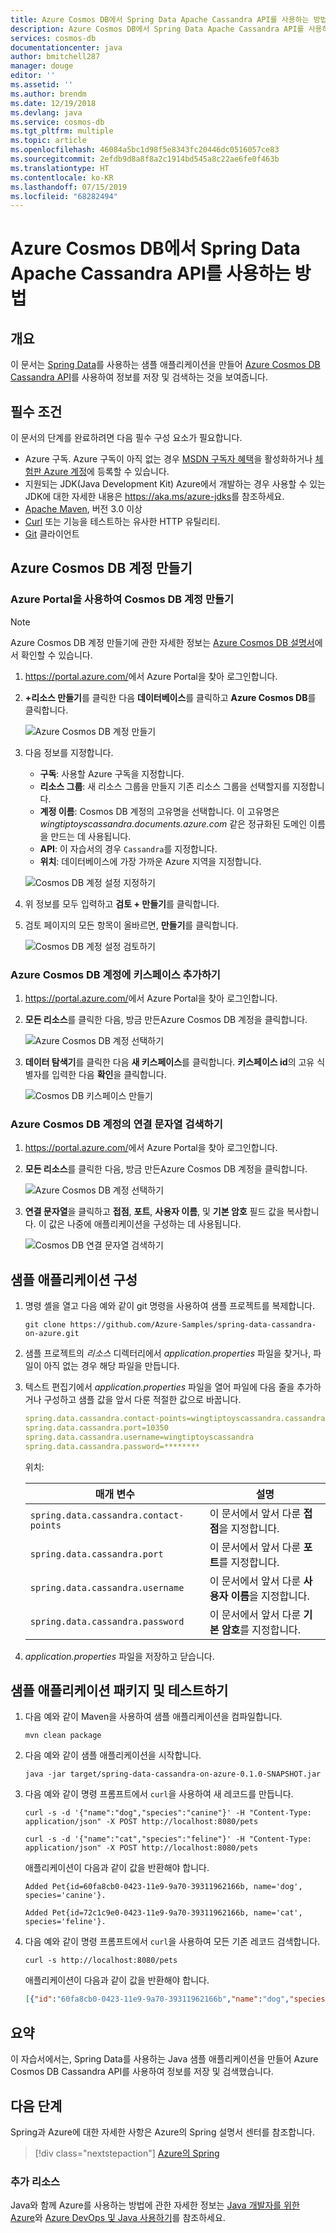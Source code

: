```yaml
---
title: Azure Cosmos DB에서 Spring Data Apache Cassandra API를 사용하는 방법
description: Azure Cosmos DB에서 Spring Data Apache Cassandra API를 사용하는 방법을 알아보세요.
services: cosmos-db
documentationcenter: java
author: bmitchell287
manager: douge
editor: ''
ms.assetid: ''
ms.author: brendm
ms.date: 12/19/2018
ms.devlang: java
ms.service: cosmos-db
ms.tgt_pltfrm: multiple
ms.topic: article
ms.openlocfilehash: 46084a5bc1d98f5e8343fc20446dc0516057ce83
ms.sourcegitcommit: 2efdb9d8a8f8a2c1914bd545a8c22ae6fe0f463b
ms.translationtype: HT
ms.contentlocale: ko-KR
ms.lasthandoff: 07/15/2019
ms.locfileid: "68282494"
---
```

# <a name="how-to-use-spring-data-apache-cassandra-api-with-azure-cosmos-db"></a>Azure Cosmos DB에서 Spring Data Apache Cassandra API를 사용하는 방법

## <a name="overview"></a>개요

이 문서는 [Spring Data]를 사용하는 샘플 애플리케이션을 만들어 [Azure Cosmos DB Cassandra API](/azure/cosmos-db/cassandra-introduction)를 사용하여 정보를 저장 및 검색하는 것을 보여줍니다.

## <a name="prerequisites"></a>필수 조건

이 문서의 단계를 완료하려면 다음 필수 구성 요소가 필요합니다.

* Azure 구독. Azure 구독이 아직 없는 경우 [MSDN 구독자 혜택]을 활성화하거나 [체험판 Azure 계정]에 등록할 수 있습니다.
* 지원되는 JDK(Java Development Kit) Azure에서 개발하는 경우 사용할 수 있는 JDK에 대한 자세한 내용은 <https://aka.ms/azure-jdks>를 참조하세요.
* [Apache Maven](http://maven.apache.org/), 버전 3.0 이상
* [Curl](https://curl.haxx.se/) 또는 기능을 테스트하는 유사한 HTTP 유틸리티.
* [Git](https://git-scm.com/downloads) 클라이언트

## <a name="create-an-azure-cosmos-db-account"></a>Azure Cosmos DB 계정 만들기

### <a name="create-a-cosmos-db-account-using-the-azure-portal"></a>Azure Portal을 사용하여 Cosmos DB 계정 만들기

> [!NOTE]
> 
> Azure Cosmos DB 계정 만들기에 관한 자세한 정보는 [Azure Cosmos DB 설명서](/azure/cosmos-db/)에서 확인할 수 있습니다.

1. <https://portal.azure.com/>에서 Azure Portal을 찾아 로그인합니다.

1. **+리소스 만들기**를 클릭한 다음 **데이터베이스**를 클릭하고 **Azure Cosmos DB**를 클릭합니다.

   ![Azure Cosmos DB 계정 만들기][COSMOSDB01]

1. 다음 정보를 지정합니다.

   - **구독**: 사용할 Azure 구독을 지정합니다.
   - **리소스 그룹**: 새 리소스 그룹을 만들지 기존 리소스 그룹을 선택할지를 지정합니다.
   - **계정 이름**: Cosmos DB 계정의 고유명을 선택합니다. 이 고유명은 *wingtiptoyscassandra.documents.azure.com* 같은 정규화된 도메인 이름을 만드는 데 사용됩니다.
   - **API**: 이 자습서의 경우 `Cassandra`를 지정합니다.
   - **위치**: 데이터베이스에 가장 가까운 Azure 지역을 지정합니다.

   ![Cosmos DB 계정 설정 지정하기][COSMOSDB02]
   
1. 위 정보를 모두 입력하고 **검토 + 만들기**를 클릭합니다.

1. 검토 페이지의 모든 항목이 올바르면, **만들기**를 클릭합니다.

   ![Cosmos DB 계정 설정 검토하기][COSMOSDB03]

### <a name="add-a-keyspace-to-your-azure-cosmos-db-account"></a>Azure Cosmos DB 계정에 키스페이스 추가하기

1. <https://portal.azure.com/>에서 Azure Portal을 찾아 로그인합니다.

1. **모든 리소스**를 클릭한 다음, 방금 만든Azure Cosmos DB 계정을 클릭합니다.

   ![Azure Cosmos DB 계정 선택하기][COSMOSDB04]

1. **데이터 탐색기**를 클릭한 다음 **새 키스페이스**를 클릭합니다. **키스페이스 id**의 고유 식별자를 입력한 다음 **확인**을 클릭합니다.

   ![Cosmos DB 키스페이스 만들기][COSMOSDB05]

### <a name="retrieve-the-connection-settings-for-your-azure-cosmos-db-account"></a>Azure Cosmos DB 계정의 연결 문자열 검색하기

1. <https://portal.azure.com/>에서 Azure Portal을 찾아 로그인합니다.

1. **모든 리소스**를 클릭한 다음, 방금 만든Azure Cosmos DB 계정을 클릭합니다.

   ![Azure Cosmos DB 계정 선택하기][COSMOSDB04]

1. **연결 문자열**을 클릭하고 **접점**, **포트**, **사용자 이름**, 및 **기본 암호** 필드 값을 복사합니다. 이 값은 나중에 애플리케이션을 구성하는 데 사용됩니다.

   ![Cosmos DB 연결 문자열 검색하기][COSMOSDB05]

## <a name="configure-the-sample-application"></a>샘플 애플리케이션 구성

1. 명령 셸을 열고 다음 예와 같이 git 명령을 사용하여 샘플 프로젝트를 복제합니다.

   ```shell
   git clone https://github.com/Azure-Samples/spring-data-cassandra-on-azure.git
   ```

1. 샘플 프로젝트의 *리소스* 디렉터리에서 *application.properties* 파일을 찾거나, 파일이 아직 없는 경우 해당 파일을 만듭니다.

1. 텍스트 편집기에서 *application.properties* 파일을 열어 파일에 다음 줄을 추가하거나 구성하고 샘플 값을 앞서 다룬 적절한 값으로 바꿉니다.

   ```yaml
   spring.data.cassandra.contact-points=wingtiptoyscassandra.cassandra.cosmosdb.azure.com
   spring.data.cassandra.port=10350
   spring.data.cassandra.username=wingtiptoyscassandra
   spring.data.cassandra.password=********
   ```
   위치:

   | 매개 변수 | 설명 |
   |---|---|
   | `spring.data.cassandra.contact-points` | 이 문서에서 앞서 다룬 **접점**을 지정합니다. |
   | `spring.data.cassandra.port` | 이 문서에서 앞서 다룬 **포트**를 지정합니다. |
   | `spring.data.cassandra.username` | 이 문서에서 앞서 다룬 **사용자 이름**을 지정합니다. |
   | `spring.data.cassandra.password` | 이 문서에서 앞서 다룬 **기본 암호**를 지정합니다. |

1. *application.properties* 파일을 저장하고 닫습니다.

## <a name="package-and-test-the-sample-application"></a>샘플 애플리케이션 패키지 및 테스트하기 

1. 다음 예와 같이 Maven을 사용하여 샘플 애플리케이션을 컴파일합니다.

   ```shell
   mvn clean package
   ```

1. 다음 예와 같이 샘플 애플리케이션을 시작합니다.

   ```shell
   java -jar target/spring-data-cassandra-on-azure-0.1.0-SNAPSHOT.jar
   ```

1. 다음 예와 같이 명령 프롬프트에서 `curl`을 사용하여 새 레코드를 만듭니다.

   ```shell
   curl -s -d '{"name":"dog","species":"canine"}' -H "Content-Type: application/json" -X POST http://localhost:8080/pets

   curl -s -d '{"name":"cat","species":"feline"}' -H "Content-Type: application/json" -X POST http://localhost:8080/pets
   ```

   애플리케이션이 다음과 같이 값을 반환해야 합니다.

   ```shell
   Added Pet{id=60fa8cb0-0423-11e9-9a70-39311962166b, name='dog', species='canine'}.

   Added Pet{id=72c1c9e0-0423-11e9-9a70-39311962166b, name='cat', species='feline'}.
   ```

1. 다음 예와 같이 명령 프롬프트에서 `curl`을 사용하여 모든 기존 레코드 검색합니다.

   ```shell
   curl -s http://localhost:8080/pets
   ```
    
   애플리케이션이 다음과 같이 값을 반환해야 합니다.

   ```json
   [{"id":"60fa8cb0-0423-11e9-9a70-39311962166b","name":"dog","species":"canine"},{"id":"72c1c9e0-0423-11e9-9a70-39311962166b","name":"cat","species":"feline"}]
   ```

## <a name="summary"></a>요약

이 자습서에서는, Spring Data를 사용하는 Java 샘플 애플리케이션을 만들어 Azure Cosmos DB Cassandra API를 사용하여 정보를 저장 및 검색했습니다.

## <a name="next-steps"></a>다음 단계

Spring과 Azure에 대한 자세한 사항은 Azure의 Spring 설명서 센터를 참조합니다.

> [!div class="nextstepaction"]
> [Azure의 Spring](/azure/java/spring-framework)

### <a name="additional-resources"></a>추가 리소스

Java와 함께 Azure를 사용하는 방법에 관한 자세한 정보는 [Java 개발자를 위한 Azure]와 [Azure DevOps 및 Java 사용하기]를 참조하세요.

<!-- URL List -->

[Java 개발자를 위한 Azure]: /azure/java/
[체험판 Azure 계정]: https://azure.microsoft.com/pricing/free-trial/
[Azure DevOps 및 Java 사용하기]: /azure/devops/
[MSDN 구독자 혜택]: https://azure.microsoft.com/pricing/member-offers/msdn-benefits-details/
[Spring Boot]: http://projects.spring.io/spring-boot/
[Spring Data]: https://spring.io/projects/spring-data
[Spring Initializr]: https://start.spring.io/
[Spring Framework]: https://spring.io/

<!-- IMG List -->

[COSMOSDB01]: media/configure-spring-data-apache-cassandra-with-cosmos-db/create-cosmos-db-01.png
[COSMOSDB02]: media/configure-spring-data-apache-cassandra-with-cosmos-db/create-cosmos-db-02.png
[COSMOSDB03]: media/configure-spring-data-apache-cassandra-with-cosmos-db/create-cosmos-db-03.png
[COSMOSDB04]: media/configure-spring-data-apache-cassandra-with-cosmos-db/create-cosmos-db-04.png
[COSMOSDB05]: media/configure-spring-data-apache-cassandra-with-cosmos-db/create-cosmos-db-05.png
